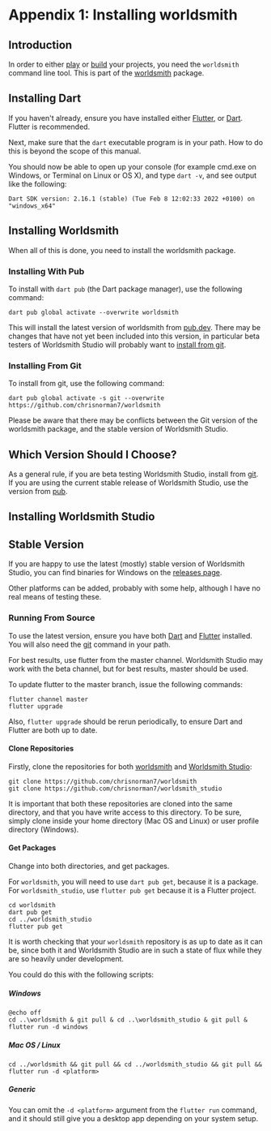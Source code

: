 # Appendix 1: Installing worldsmith

## Introduction

In order to either [play](playing_projects.md) or [build](building_projects.md) your projects, you need the `worldsmith` command line tool. This is part of the [worldsmith](https://pub.dev/packages/worldsmith) package.

## Installing Dart

If you haven't already, ensure you have installed either [Flutter](https://docs.flutter.dev/get-started/install), or [Dart](https://dart.dev/get-dart). Flutter is recommended.

Next, make sure that the `dart` executable program is in your path. How to do this is beyond the scope of this manual.

You should now be able to open up your console (for example cmd.exe on Windows, or Terminal on Linux or OS X), and type `dart -v`, and see output like the following:

```shell
Dart SDK version: 2.16.1 (stable) (Tue Feb 8 12:02:33 2022 +0100) on "windows_x64"
```

## Installing Worldsmith

When all of this is done, you need to install the worldsmith package.

### Installing With Pub

To install with `dart pub` (the Dart package manager), use the following command:

```shell
dart pub global activate --overwrite worldsmith
```

This will install the latest version of worldsmith from [pub.dev](https://pub.dev/). There may be changes that have not yet been included into this version, in particular beta testers of Worldsmith Studio will probably want to [install from git](#installing-from-git).

### Installing From Git

To install from git, use the following command:

```shell
dart pub global activate -s git --overwrite https://github.com/chrisnorman7/worldsmith
```

Please be aware that there may be conflicts between the Git version of the worldsmith package, and the stable version of Worldsmith Studio.

## Which Version Should I Choose?

As a general rule, if you are beta testing Worldsmith Studio, install from [git](#installing-from-git). If you are using the current stable release of Worldsmith Studio, use the version from [pub](#installing-with-pub).

## Installing Worldsmith Studio

## Stable Version

If you are happy to use the latest (mostly) stable version of Worldsmith Studio, you can find binaries for Windows on the [releases page](https://github.com/chrisnorman7/worldsmith_studio/releases/latest).

Other platforms can be added, probably with some help, although I have no real means of testing these.

### Running From Source

To use the latest version, ensure you have both [Dart](https://dart.dev/) and [Flutter](https://flutter.dev/) installed. You will also need the [git](https://git-scm.com/) command in your path.

For best results, use flutter from the master channel. Worldsmith Studio may work with the beta channel, but for best results, master should be used.

To update flutter to the master branch, issue the following commands:

```shell
flutter channel master
flutter upgrade
```

Also, `flutter upgrade` should be rerun periodically, to ensure Dart and Flutter are both up to date.

#### Clone Repositories

Firstly, clone the repositories for both [worldsmith](https://github.com/chrisnorman7/worldsmith) and [Worldsmith Studio](https://github.com/chrisnorman7/worldsmith_studio):

```shell
git clone https://github.com/chrisnorman7/worldsmith
git clone https://github.com/chrisnorman7/worldsmith_studio
```

It is important that both these repositories are cloned into the same directory, and that you have write access to this directory. To be sure, simply clone inside your home directory (Mac OS and Linux) or user profile directory (Windows).

#### Get Packages

Change into both directories, and get packages.

For `worldsmith`, you will need to use `dart pub get`, because it is a package. For `worldsmith_studio`, use `flutter pub get` because it is a Flutter project.

```shell
cd worldsmith
dart pub get
cd ../worldsmith_studio
flutter pub get
```

It is worth checking that your `worldsmith` repository is as up to date as it can be, since both it and Worldsmith Studio are in such a state of flux while they are so heavily under development.

You could do this with the following scripts:

##### Windows

```shell
@echo off
cd ..\worldsmith & git pull & cd ..\worldsmith_studio & git pull & flutter run -d windows
```

##### Mac OS / Linux

```shell
cd ../worldsmith && git pull && cd ../worldsmith_studio && git pull && flutter run -d <platform>
```

##### Generic

You can omit the `-d <platform>` argument from the `flutter run` command, and it should still give you a desktop app depending on your system setup.
